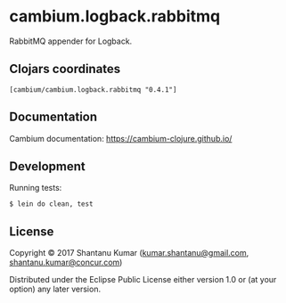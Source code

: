 # cambium.logback.rabbitmq

RabbitMQ appender for Logback.


## Clojars coordinates

`[cambium/cambium.logback.rabbitmq "0.4.1"]`


## Documentation

Cambium documentation: https://cambium-clojure.github.io/


## Development

Running tests:
```shell
$ lein do clean, test
```


## License

Copyright © 2017 Shantanu Kumar (kumar.shantanu@gmail.com, shantanu.kumar@concur.com)

Distributed under the Eclipse Public License either version 1.0 or (at
your option) any later version.
